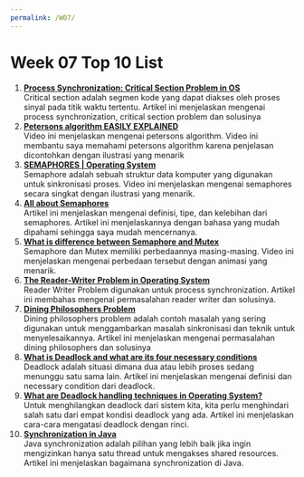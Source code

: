 ```yaml
---
permalink: /W07/
---
```


# Week 07 Top 10 List
1. [**Process Synchronization: Critical Section Problem in OS**](https://www.guru99.com/process-synchronization.html)<br>
Critical section adalah segmen kode yang dapat diakses oleh proses sinyal pada titik waktu tertentu. Artikel ini menjelaskan mengenai process synchronization, critical section problem dan solusinya
2. [**Petersons algorithm EASILY EXPLAINED**](https://www.youtube.com/watch?v=r3Ma_4_vF2s)<br>
Video ini menjelaskan mengenai petersons algorithm. Video ini membantu saya memahami petersons algorithm karena penjelasan
dicontohkan dengan ilustrasi yang menarik
3. [**SEMAPHORES | Operating System**](https://www.youtube.com/watch?v=PQ5aK5wLCQE)<br>
Semaphore adalah sebuah struktur data komputer yang digunakan untuk sinkronisasi proses. Video ini menjelaskan mengenai semaphores secara singkat dengan ilustrasi yang menarik.
4. [**All about Semaphores**](https://www.studytonight.com/operating-system/introduction-to-semaphores)<br>
Artikel ini menjelaskan mengenai definisi, tipe, dan kelebihan dari semaphores. Artikel ini menjelaskannya dengan bahasa yang mudah dipahami sehingga saya mudah mencernanya.
5. [**What is difference between Semaphore and Mutex**](https://www.youtube.com/watch?v=DvF3AsTglUU)<br>
Semaphore dan Mutex memiliki perbedaannya masing-masing. Video ini menjelaskan mengenai perbedaan tersebut dengan animasi yang menarik.
6. [**The Reader-Writer Problem in Operating System**](https://afteracademy.com/blog/the-reader-writer-problem-in-operating-system)<br>
Reader Writer Problem digunakan untuk process synchronization. Artikel ini membahas mengenai permasalahan reader writer dan solusinya.
7. [**Dining Philosophers Problem**](https://www.tutorialspoint.com/dining-philosophers-problem-dpp)<br>
Dining philosophers problem adalah contoh masalah yang sering digunakan untuk menggambarkan masalah sinkronisasi dan teknik untuk
menyelesaikannya. Artikel ini menjelaskan mengenai permasalahan dining philosophers dan solusinya
8. [**What is Deadlock and what are its four necessary conditions**](https://afteracademy.com/blog/what-is-deadlock-and-what-are-its-four-necessary-conditions)<br>
Deadlock adalah situasi dimana dua atau lebih proses sedang menunggu satu sama lain. Artikel ini menjelaskan mengenai definisi dan necessary condition dari deadlock.
9. [**What are Deadlock handling techniques in Operating System?**](https://afteracademy.com/blog/what-are-deadlock-handling-techniques-in-operating-system)<br>
Untuk menghilangkan deadlock dari sistem kita, kita perlu menghindari salah satu dari empat kondisi deadlock yang ada. Artikel ini menjelaskan cara-cara mengatasi deadlock dengan rinci.
10. [**Synchronization in Java**](https://www.javatpoint.com/synchronization-in-java)<br>
Java synchronization adalah pilihan yang lebih baik jika ingin mengizinkan hanya satu thread untuk mengakses shared resources. Artikel ini menjelaskan bagaimana synchronization di Java.
